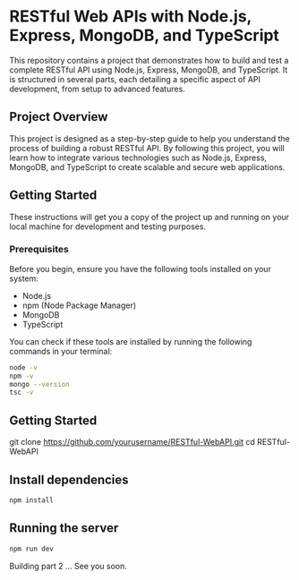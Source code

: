 # RESTful Web APIs with Node.js, Express, MongoDB, and TypeScript

This repository contains a project that demonstrates how to build and test a complete RESTful API using Node.js, Express, MongoDB, and TypeScript. It is structured in several parts, each detailing a specific aspect of API development, from setup to advanced features.

## Project Overview

This project is designed as a step-by-step guide to help you understand the process of building a robust RESTful API. By following this project, you will learn how to integrate various technologies such as Node.js, Express, MongoDB, and TypeScript to create scalable and secure web applications.

## Getting Started

These instructions will get you a copy of the project up and running on your local machine for development and testing purposes. 

### Prerequisites

Before you begin, ensure you have the following tools installed on your system:
- Node.js
- npm (Node Package Manager)
- MongoDB
- TypeScript

You can check if these tools are installed by running the following commands in your terminal:

```bash
node -v
npm -v
mongo --version
tsc -v
```

## Getting Started
git clone https://github.com/yourusername/RESTful-WebAPI.git
cd RESTful-WebAPI

## Install dependencies
```bash
npm install
```

## Running the server
```bash
npm run dev
```

Building part 2 ... See you soon.
